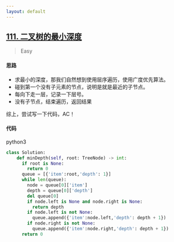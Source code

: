 ```yaml
---
layout: default
---
```


## [111\. 二叉树的最小深度](https://leetcode-cn.com/problems/minimum-depth-of-binary-tree/)


>Easy


#### 思路


* 求最小的深度，那我们自然想到使用层序遍历，使用广度优先算法。
* 碰到第一个没有子元素的节点，说明是就是最近的子节点。
* 每向下走一层，记录一下层号。
* 没有子节点，结束遍历，返回结果

综上，尝试写一下代码，AC！

#### 代码


python3
```python
class Solution:
    def minDepth(self, root: TreeNode) -> int:
      if root is None:
        return 0
      queue = [{'item':root,'depth': 1}]
      while len(queue):
        node = queue[0]['item']
        depth = queue[0]['depth']
        del queue[0]
        if node.left is None and node.right is None:
          return depth
        if node.left is not None:
          queue.append({'item':node.left,'depth': depth + 1})
        if node.right is not None:
          queue.append({'item':node.right,'depth': depth + 1})
      return 0
```